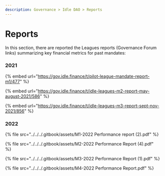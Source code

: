 ```yaml
---
description: Governance > Idle DAO > Reports
---
```


# Reports

In this section, there are reported the Leagues reports (Governance Forum links) summarizing key financial metrics for past mandates:

### 2021

{% embed url="https://gov.idle.finance/t/pilot-league-mandate-report-m1/477" %}

{% embed url="https://gov.idle.finance/t/idle-leagues-m2-report-may-august-2021/586" %}

{% embed url="https://gov.idle.finance/t/idle-leagues-m3-report-sept-nov-2021/856" %}

### 2022

{% file src="../../../.gitbook/assets/M1-2022 Performance report (2).pdf" %}

{% file src="../../../.gitbook/assets/M2-2022 Performance Report (4).pdf" %}

{% file src="../../../.gitbook/assets/M3-2022 Performance Report (1).pdf" %}

{% file src="../../../.gitbook/assets/M4-2022 Performance Report.pdf" %}
